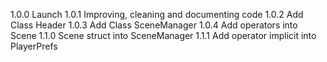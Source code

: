 1.0.0 Launch
1.0.1 Improving, cleaning and documenting code
1.0.2 Add Class Header
1.0.3 Add Class SceneManager
1.0.4 Add operators into Scene
1.1.0 Scene struct into SceneManager
1.1.1 Add operator implicit into PlayerPrefs